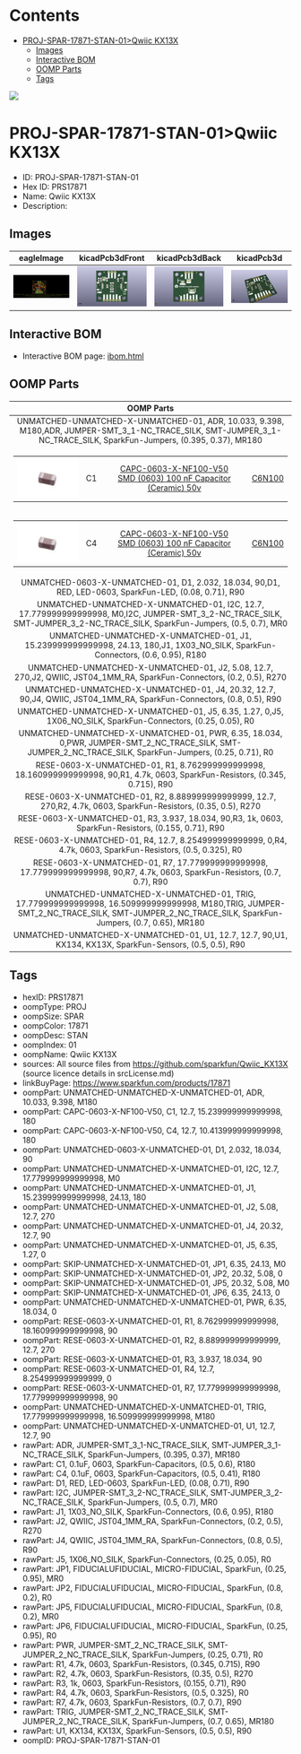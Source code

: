 



Contents
========

* [PROJ-SPAR-17871-STAN-01>Qwiic KX13X](#proj-spar-17871-stan-01qwiic-kx13x)
	* [Images](#images)
	* [Interactive BOM](#interactive-bom)
	* [OOMP Parts](#oomp-parts)
	* [Tags](#tags)
  
![][im]
# PROJ-SPAR-17871-STAN-01>Qwiic KX13X

- ID: PROJ-SPAR-17871-STAN-01
- Hex ID: PRS17871
- Name: Qwiic KX13X
- Description: 

## Images
  
  

|eagleImage|kicadPcb3dFront|kicadPcb3dBack|kicadPcb3d|
| :---: | :---: | :---: | :---: |
|[![eagleImage](eagleImage_140.png)](eagleImage_600.png)|[![kicadPcb3dFront](kicadPcb3dFront_140.png)](kicadPcb3dFront_600.png)|[![kicadPcb3dBack](kicadPcb3dBack_140.png)](kicadPcb3dBack_600.png)|[![kicadPcb3d](kicadPcb3d_140.png)](kicadPcb3d_600.png)|

## Interactive BOM

- Interactive BOM page: [ibom.html](kicad/bom/ibom.html)

## OOMP Parts
  

|OOMP Parts|
| :---: |
|UNMATCHED-UNMATCHED-X-UNMATCHED-01, ADR, 10.033, 9.398, M180,ADR, JUMPER-SMT_3_1-NC_TRACE_SILK, SMT-JUMPER_3_1-NC_TRACE_SILK, SparkFun-Jumpers, (0.395, 0.37), MR180|
|<table><tr><td>![CAPC-0603-X-NF100-V50](https://raw.githubusercontent.com/oomlout/oomlout_OOMP_parts/main/CAPC-0603-X-NF100-V50/image_140.jpg)</td><td> C1</td><td>[CAPC-0603-X-NF100-V50<br>SMD (0603) 100 nF Capacitor (Ceramic) 50v](https://github.com/oomlout/oomlout_OOMP_parts/tree/main/CAPC-0603-X-NF100-V50/)</td><td>[C6N100](https://github.com/oomlout/oomlout_OOMP_parts/tree/main/CAPC-0603-X-NF100-V50/)</td></tr></table>|
|<table><tr><td>![CAPC-0603-X-NF100-V50](https://raw.githubusercontent.com/oomlout/oomlout_OOMP_parts/main/CAPC-0603-X-NF100-V50/image_140.jpg)</td><td> C4</td><td>[CAPC-0603-X-NF100-V50<br>SMD (0603) 100 nF Capacitor (Ceramic) 50v](https://github.com/oomlout/oomlout_OOMP_parts/tree/main/CAPC-0603-X-NF100-V50/)</td><td>[C6N100](https://github.com/oomlout/oomlout_OOMP_parts/tree/main/CAPC-0603-X-NF100-V50/)</td></tr></table>|
|UNMATCHED-0603-X-UNMATCHED-01, D1, 2.032, 18.034, 90,D1, RED, LED-0603, SparkFun-LED, (0.08, 0.71), R90|
|UNMATCHED-UNMATCHED-X-UNMATCHED-01, I2C, 12.7, 17.779999999999998, M0,I2C, JUMPER-SMT_3_2-NC_TRACE_SILK, SMT-JUMPER_3_2-NC_TRACE_SILK, SparkFun-Jumpers, (0.5, 0.7), MR0|
|UNMATCHED-UNMATCHED-X-UNMATCHED-01, J1, 15.239999999999998, 24.13, 180,J1, 1X03_NO_SILK, SparkFun-Connectors, (0.6, 0.95), R180|
|UNMATCHED-UNMATCHED-X-UNMATCHED-01, J2, 5.08, 12.7, 270,J2, QWIIC, JST04_1MM_RA, SparkFun-Connectors, (0.2, 0.5), R270|
|UNMATCHED-UNMATCHED-X-UNMATCHED-01, J4, 20.32, 12.7, 90,J4, QWIIC, JST04_1MM_RA, SparkFun-Connectors, (0.8, 0.5), R90|
|UNMATCHED-UNMATCHED-X-UNMATCHED-01, J5, 6.35, 1.27, 0,J5, 1X06_NO_SILK, SparkFun-Connectors, (0.25, 0.05), R0|
|UNMATCHED-UNMATCHED-X-UNMATCHED-01, PWR, 6.35, 18.034, 0,PWR, JUMPER-SMT_2_NC_TRACE_SILK, SMT-JUMPER_2_NC_TRACE_SILK, SparkFun-Jumpers, (0.25, 0.71), R0|
|RESE-0603-X-UNMATCHED-01, R1, 8.762999999999998, 18.160999999999998, 90,R1, 4.7k, 0603, SparkFun-Resistors, (0.345, 0.715), R90|
|RESE-0603-X-UNMATCHED-01, R2, 8.889999999999999, 12.7, 270,R2, 4.7k, 0603, SparkFun-Resistors, (0.35, 0.5), R270|
|RESE-0603-X-UNMATCHED-01, R3, 3.937, 18.034, 90,R3, 1k, 0603, SparkFun-Resistors, (0.155, 0.71), R90|
|RESE-0603-X-UNMATCHED-01, R4, 12.7, 8.254999999999999, 0,R4, 4.7k, 0603, SparkFun-Resistors, (0.5, 0.325), R0|
|RESE-0603-X-UNMATCHED-01, R7, 17.779999999999998, 17.779999999999998, 90,R7, 4.7k, 0603, SparkFun-Resistors, (0.7, 0.7), R90|
|UNMATCHED-UNMATCHED-X-UNMATCHED-01, TRIG, 17.779999999999998, 16.509999999999998, M180,TRIG, JUMPER-SMT_2_NC_TRACE_SILK, SMT-JUMPER_2_NC_TRACE_SILK, SparkFun-Jumpers, (0.7, 0.65), MR180|
|UNMATCHED-UNMATCHED-X-UNMATCHED-01, U1, 12.7, 12.7, 90,U1, KX134, KX13X, SparkFun-Sensors, (0.5, 0.5), R90|

## Tags

- hexID: PRS17871
- oompType: PROJ
- oompSize: SPAR
- oompColor: 17871
- oompDesc: STAN
- oompIndex: 01
- oompName: Qwiic KX13X
- sources: All source files from https://github.com/sparkfun/Qwiic_KX13X (source licence details in srcLicense.md)
- linkBuyPage: https://www.sparkfun.com/products/17871
- oompPart: UNMATCHED-UNMATCHED-X-UNMATCHED-01, ADR, 10.033, 9.398, M180
- oompPart: CAPC-0603-X-NF100-V50, C1, 12.7, 15.239999999999998, 180
- oompPart: CAPC-0603-X-NF100-V50, C4, 12.7, 10.413999999999998, 180
- oompPart: UNMATCHED-0603-X-UNMATCHED-01, D1, 2.032, 18.034, 90
- oompPart: UNMATCHED-UNMATCHED-X-UNMATCHED-01, I2C, 12.7, 17.779999999999998, M0
- oompPart: UNMATCHED-UNMATCHED-X-UNMATCHED-01, J1, 15.239999999999998, 24.13, 180
- oompPart: UNMATCHED-UNMATCHED-X-UNMATCHED-01, J2, 5.08, 12.7, 270
- oompPart: UNMATCHED-UNMATCHED-X-UNMATCHED-01, J4, 20.32, 12.7, 90
- oompPart: UNMATCHED-UNMATCHED-X-UNMATCHED-01, J5, 6.35, 1.27, 0
- oompPart: SKIP-UNMATCHED-X-UNMATCHED-01, JP1, 6.35, 24.13, M0
- oompPart: SKIP-UNMATCHED-X-UNMATCHED-01, JP2, 20.32, 5.08, 0
- oompPart: SKIP-UNMATCHED-X-UNMATCHED-01, JP5, 20.32, 5.08, M0
- oompPart: SKIP-UNMATCHED-X-UNMATCHED-01, JP6, 6.35, 24.13, 0
- oompPart: UNMATCHED-UNMATCHED-X-UNMATCHED-01, PWR, 6.35, 18.034, 0
- oompPart: RESE-0603-X-UNMATCHED-01, R1, 8.762999999999998, 18.160999999999998, 90
- oompPart: RESE-0603-X-UNMATCHED-01, R2, 8.889999999999999, 12.7, 270
- oompPart: RESE-0603-X-UNMATCHED-01, R3, 3.937, 18.034, 90
- oompPart: RESE-0603-X-UNMATCHED-01, R4, 12.7, 8.254999999999999, 0
- oompPart: RESE-0603-X-UNMATCHED-01, R7, 17.779999999999998, 17.779999999999998, 90
- oompPart: UNMATCHED-UNMATCHED-X-UNMATCHED-01, TRIG, 17.779999999999998, 16.509999999999998, M180
- oompPart: UNMATCHED-UNMATCHED-X-UNMATCHED-01, U1, 12.7, 12.7, 90
- rawPart: ADR, JUMPER-SMT_3_1-NC_TRACE_SILK, SMT-JUMPER_3_1-NC_TRACE_SILK, SparkFun-Jumpers, (0.395, 0.37), MR180
- rawPart: C1, 0.1uF, 0603, SparkFun-Capacitors, (0.5, 0.6), R180
- rawPart: C4, 0.1uF, 0603, SparkFun-Capacitors, (0.5, 0.41), R180
- rawPart: D1, RED, LED-0603, SparkFun-LED, (0.08, 0.71), R90
- rawPart: I2C, JUMPER-SMT_3_2-NC_TRACE_SILK, SMT-JUMPER_3_2-NC_TRACE_SILK, SparkFun-Jumpers, (0.5, 0.7), MR0
- rawPart: J1, 1X03_NO_SILK, SparkFun-Connectors, (0.6, 0.95), R180
- rawPart: J2, QWIIC, JST04_1MM_RA, SparkFun-Connectors, (0.2, 0.5), R270
- rawPart: J4, QWIIC, JST04_1MM_RA, SparkFun-Connectors, (0.8, 0.5), R90
- rawPart: J5, 1X06_NO_SILK, SparkFun-Connectors, (0.25, 0.05), R0
- rawPart: JP1, FIDUCIALUFIDUCIAL, MICRO-FIDUCIAL, SparkFun, (0.25, 0.95), MR0
- rawPart: JP2, FIDUCIALUFIDUCIAL, MICRO-FIDUCIAL, SparkFun, (0.8, 0.2), R0
- rawPart: JP5, FIDUCIALUFIDUCIAL, MICRO-FIDUCIAL, SparkFun, (0.8, 0.2), MR0
- rawPart: JP6, FIDUCIALUFIDUCIAL, MICRO-FIDUCIAL, SparkFun, (0.25, 0.95), R0
- rawPart: PWR, JUMPER-SMT_2_NC_TRACE_SILK, SMT-JUMPER_2_NC_TRACE_SILK, SparkFun-Jumpers, (0.25, 0.71), R0
- rawPart: R1, 4.7k, 0603, SparkFun-Resistors, (0.345, 0.715), R90
- rawPart: R2, 4.7k, 0603, SparkFun-Resistors, (0.35, 0.5), R270
- rawPart: R3, 1k, 0603, SparkFun-Resistors, (0.155, 0.71), R90
- rawPart: R4, 4.7k, 0603, SparkFun-Resistors, (0.5, 0.325), R0
- rawPart: R7, 4.7k, 0603, SparkFun-Resistors, (0.7, 0.7), R90
- rawPart: TRIG, JUMPER-SMT_2_NC_TRACE_SILK, SMT-JUMPER_2_NC_TRACE_SILK, SparkFun-Jumpers, (0.7, 0.65), MR180
- rawPart: U1, KX134, KX13X, SparkFun-Sensors, (0.5, 0.5), R90
- oompID: PROJ-SPAR-17871-STAN-01



[im]: kicadPcb3d_450.png
